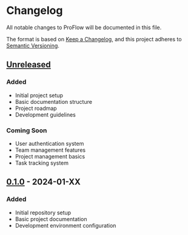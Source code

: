 # Changelog

All notable changes to ProFlow will be documented in this file.

The format is based on [Keep a Changelog](https://keepachangelog.com/en/1.0.0/),
and this project adheres to [Semantic Versioning](https://semver.org/spec/v2.0.0.html).

## [Unreleased]

### Added
- Initial project setup
- Basic documentation structure
- Project roadmap
- Development guidelines

### Coming Soon
- User authentication system
- Team management features
- Project management basics
- Task tracking system

## [0.1.0] - 2024-01-XX
### Added
- Initial repository setup
- Basic project documentation
- Development environment configuration

[Unreleased]: https://github.com/yourusername/proflow/compare/v0.1.0...HEAD
[0.1.0]: https://github.com/yourusername/proflow/releases/tag/v0.1.0
